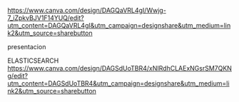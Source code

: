 https://www.canva.com/design/DAGQaVRL4gI/Wwjg-7_iZpkvBJV1F14YUQ/edit?utm_content=DAGQaVRL4gI&utm_campaign=designshare&utm_medium=link2&utm_source=sharebutton

presentacion

ELASTICSEARCH
https://www.canva.com/design/DAGSdUoTBR4/xNIRdhCLAExNGsrSM7QKNg/edit?utm_content=DAGSdUoTBR4&utm_campaign=designshare&utm_medium=link2&utm_source=sharebutton 

